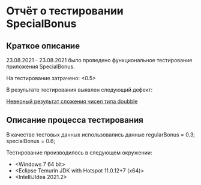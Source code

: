 # Отчёт о тестировании SpecialBonus

## Краткое описание

23.08.2021 - 23.08.2021 было проведено функциональное тестирование приложения SpecialBonus.

На тестирование затрачено: <0.5>

В результате тестирования выявлен следующий дефект:

[Неверный результат сложения чисел типа doubble](https://github.com/atrubnikova/SpecBonus/issues/1)


## Описание процесса тестирования

В качестве тестовых данных использовались данные 
regularBonus = 0.3;
specialBonus = 0.6;

Тестирование производилось в следующем окружении:
* <Windows 7 64 bit>
* <Eclipse Temurin JDK with Hotspot 11.0.12+7 (x64)>
* <IntelliJIdea 2021.2>
